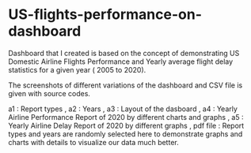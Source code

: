 # US-flights-performance-on-dashboard
Dashboard that I created is based on the concept of demonstrating US Domestic Airline Flights Performance and Yearly average flight delay statistics for a given year ( 2005 to 2020). 

The screenshots of different variations of the dashboard and CSV file is given with source codes.

a1 : Report types
,
a2 : Years
,
a3 : Layout of the dasboard
,
a4 : Yearly Airline Performance Report of 2020 by different charts and graphs
,
a5 : Yearly Airline Delay Report of 2020 by different graphs
,
pdf file : Report types and years are randomly selected here to demonstrate graphs and charts with details to visualize our data much better.
